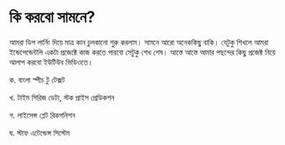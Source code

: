 # কি করবো সামনে?

আমরা ডিপ লার্নিং দিয়ে মাত্র কান চুলকানো শুরু করলাম। সামনে আরো অনেককিছু বাকি। যেটুকু শিখলে আমরা ইন্ডেপেন্ডেন্টলি একটা প্রজেক্টে কাজ করতে পারবো সেটুকু শেখ শেষ। আস্তে আস্তে আমার পছন্দের কিছু প্রজেক্ট নিয়ে আলাপ করবো ইউটিউব ভিডিওতে। 

ক. বাংলা স্পীচ টু টেক্সট

খ. টাইম সিরিজ ডেটা, স্টক প্রাইস প্রেডিকশন 

গ. লাইসেন্স প্লেট রিকগনিশন 

ঘ. স্টাফ এটেন্ডেন্স সিস্টেম 

